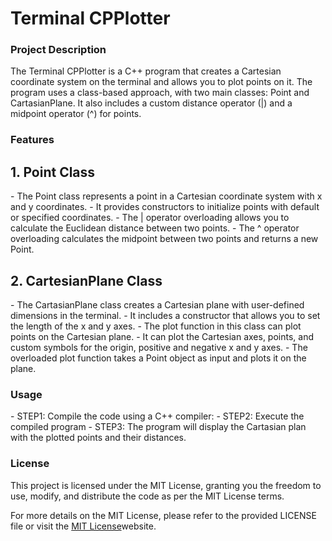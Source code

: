 <h1>Terminal CPPlotter</h1>

<h3>Project Description</h3>
<p>The Terminal CPPlotter is a C++ program that creates a Cartesian coordinate system on the terminal and allows you to plot points on it. The program uses a class-based approach, with two main classes: Point and CartasianPlane. It also includes a custom distance operator (|) and a midpoint operator (^) for points.</p>

<h3>Features</h3>
<h2>1. Point Class</h2>
- The Point class represents a point in a Cartesian coordinate system with x and y coordinates.
- It provides constructors to initialize points with default or specified coordinates.
- The | operator overloading allows you to calculate the Euclidean distance between two points.
- The ^ operator overloading calculates the midpoint between two points and returns a new Point.

<h2>2. CartesianPlane Class</h2>
- The CartasianPlane class creates a Cartesian plane with user-defined dimensions in the terminal.
- It includes a constructor that allows you to set the length of the x and y axes.
- The plot function in this class can plot points on the Cartesian plane.
- It can plot the Cartesian axes, points, and custom symbols for the origin, positive and negative x and y axes.
- The overloaded plot function takes a Point object as input and plots it on the plane.

<h3>Usage</h3>
- STEP1: Compile the code using a C++ compiler:
- STEP2: Execute the compiled program
- STEP3: The program will display the Cartasian plan with the plotted points and their distances.
  
<h3>License</h3>
This project is licensed under the MIT License, granting you the freedom to use, modify, and distribute the code as per the MIT License terms.

For more details on the MIT License, please refer to the provided LICENSE file or visit the <a href="https://opensource.org/licenses/MIT">MIT License</a>website.